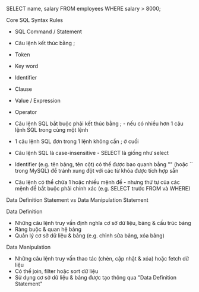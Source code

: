 SELECT name, salary FROM employees WHERE salary > 8000;

Core SQL Syntax Rules

- SQL Command / Statement

- Câu lệnh kết thúc bằng ;
- Token
- Key word
- Identifier
- Clause
- Value / Expression
- Operator

- Câu lệnh SQL bắt buộc phải kết thúc bằng ; - nếu có nhiều hơn 1 câu lệnh SQL trong cùng một lệnh
- 1 câu lệnh SQL đơn trong 1 lệnh không cần ; ở cuối
- Câu lệnh SQL là case-insensitive - SELECT là giống như select
- Identifier (e.g. tên bảng, tên cột) có thể được bao quanh bằng "" (hoặc `` trong MySQL) để tránh xung đột với các từ khóa được tích hợp sẵn
- Câu lệnh có thể chứa 1 hoặc nhiều mệnh đề - nhưng thứ tự của các mệnh đề bắt buộc phải chính xác (e.g. SELECT trước FROM và WHERE)

Data Definition Statement vs Data Manipulation Statement

Data Definition

- Những câu lệnh truy vấn định nghĩa cơ sở dữ liệu, bảng & cấu trúc bảng
- Ràng buộc & quan hệ bảng
- Quản lý cơ sở dữ liệu & bảng (e.g. chỉnh sửa bảng, xóa bảng)

Data Manipulation

- Những câu lệnh truy vấn thao tác (chèn, cập nhật & xóa) hoặc fetch dữ liệu
- Có thể join, filter hoặc sort dữ liệu
- Sử dụng cơ sở dữ liệu & bảng được tạo thông qua "Data Definition Statement"
